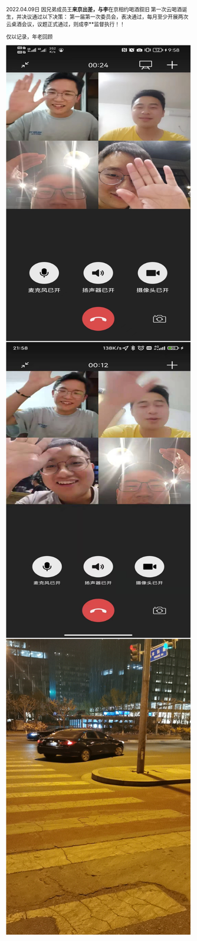 2022.04.09日
因兄弟成员王**来京出差，与李**在京相约喝酒叙旧
第一次云喝酒诞生，并决议通过以下决策：
第一届第一次委员会，表决通过，每月至少开展两次云桌酒会议，议题正式通过，则成李**监督执行！！

仅以记录，年老回顾

<img width="500" height="800" src="./images/20220409_0.jpg"/>

<img width="500" height="800" src="./images/20220409_1.jpg"/>

<img width="500" height="800" src="./images/20220409_2.jpg"/>
